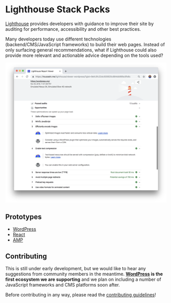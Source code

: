 # Lighthouse Stack Packs

[Lighthouse](https://github.com/GoogleChrome/lighthouse) provides developers with guidance to improve their site by auditing for performance, accessibility and other best practices.

Many developers today use different technologies (backend/CMS/JavaScript frameworks) to build their web pages. Instead of only surfacing general recommendations, what if Lighthouse could also provide more relevant and actionable advice depending on the tools used?

<p align="center">
  <img alt="Prototype" title="Prototype" src="https://raw.githubusercontent.com/GoogleChrome/lighthouse-stack-packs/master/image-example.png">
</p>

## Prototypes

* [WordPress](https://houssein.me/lighthouse/viewer-wordpress/?gist=9efc3fc22dc500620c884db995e3fb6c)
* [React](https://react-pack-demo-25wm86cuv.now.sh/)
* [AMP](https://amp-pack-demo-5v0c7chul.now.sh/)

## Contributing

This is still under early development, but we would like to hear any suggestions from community members in the meantime. **[WordPress](https://wordpress.org/) is the first ecosystem we are supporting** and we plan on including a number of JavaScript frameworks and CMS platforms soon after.

Before contributing in any way, please read the [contributing guidelines](./CONTRIBUTING.md)!
